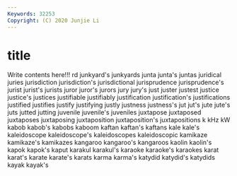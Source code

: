 ```yaml
---
Keywords: 32253
Copyright: (C) 2020 Junjie Li
---
```


# title

Write contents here!!!
rd 
junkyard's 
junkyards 
junta 
junta's
juntas 
juridical 
juries 
jurisdiction 
jurisdiction's 
jurisdictional 
jurisprudence 
jurisprudence's 
jurist 
jurist's
jurists 
juror 
juror's 
jurors 
jury 
jury's 
just 
juster 
justest 
justice
justice's 
justices 
justifiable 
justifiably 
justification 
justification's 
justifications 
justified 
justifies 
justify
justifying 
justly 
justness 
justness's 
jut 
jut's 
jute 
jute's 
juts 
jutted
jutting 
juvenile 
juvenile's 
juveniles 
juxtapose 
juxtaposed 
juxtaposes 
juxtaposing 
juxtaposition 
juxtaposition's
juxtapositions 
k 
kHz 
kW 
kabob 
kabob's 
kabobs 
kaboom 
kaftan 
kaftan's
kaftans 
kale 
kale's 
kaleidoscope 
kaleidoscope's 
kaleidoscopes 
kaleidoscopic 
kamikaze 
kamikaze's 
kamikazes
kangaroo 
kangaroo's 
kangaroos 
kaolin 
kaolin's 
kapok 
kapok's 
kaput 
karakul 
karakul's
karaoke 
karaoke's 
karaokes 
karat 
karat's 
karate 
karate's 
karats 
karma 
karma's
katydid 
katydid's 
katydids 
kayak 
kayak's 
